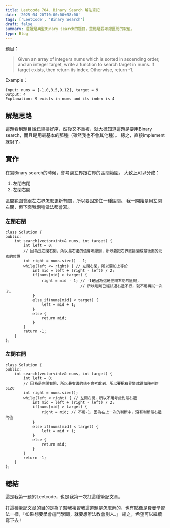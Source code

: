 ```yaml
---
title: Leetcode 704. Binary Search 解法筆記
date: '2025-04-20T10:00:00+08:00'
tags: ['LeetCode', 'Binary Search']
draft: false
summary: 這題是典型Binary search的題目，重點是要考慮區間的取值。
type: Blog
---
```

題目：
> Given an array of integers nums which is sorted in ascending order, and an integer target, write a function to search target in nums. If target exists, then return its index. Otherwise, return -1.

Example：
```
Input: nums = [-1,0,3,5,9,12], target = 9
Output: 4
Explanation: 9 exists in nums and its index is 4
```
## 解題思路
這題看到題目說已經排好序，然後又不重複，就大概知道這題是要用Binary search，而且是用最基本的那種（雖然我也不會其他種）。
總之，直接implement就對了。
## 實作
在寫Binary search的時候，會考慮左界跟右界的區間範圍。
大致上可以分成：
1. 左閉右閉
2. 左閉右開

區間範圍會跟左右界怎麼更新有關，所以要固定住一種區間。
我一開始是用左閉右閉，但下面我兩種做法都會寫。
### 左閉右閉
```cpp=
class Solution {
public:
    int search(vector<int>& nums, int target) {
        int left = 0;
        // 因為是左閉右閉，所以最右邊的值會考慮到，所以要把右界直接變成最後面的元素的位置
        int right = nums.size() - 1;
        while(left <= right) { // 左閉右閉，所以要加上等於
            int mid = left + (right - left) / 2;
            if(nums[mid] > target) {
                right = mid - 1; // -1是因為這是左閉右閉的區間，
                                 // 所以剛剛已經試過右邊不行，就不用再試一次了。
            }
            else if(nums[mid] < target) {
                left = mid + 1;
            }
            else {
                return mid;
            }
        }
        return -1;
    }
};
```
### 左閉右開
```cpp=
class Solution {
public:
    int search(vector<int>& nums, int target) {
        int left = 0;
        // 因為是左閉右開，所以最右邊的值不會考慮到，所以要把右界變成這個陣列的size
        int right = nums.size();
        while(left < right) { // 左閉右開，所以不用考慮到最右邊
            int mid = left + (right - left) / 2;
            if(nums[mid] > target) {
                right = mid; // 不用-1，因為在上一次的判斷中，沒有判斷最右邊的值
            }
            else if(nums[mid] < target) {
                left = mid + 1;
            }
            else {
                return mid;
            }
        }
        return -1;
    }
};
```

## 總結
這是我第一題的Leetcode，也是我第一次打這種筆記文章。

打這種筆記文章的目的是為了幫我複習我這道題是怎麼解的，也有點像是費曼學習法一樣，「如果想要學會這門學問，就要想辦法教會別人。」
總之，希望可以繼續寫下去！